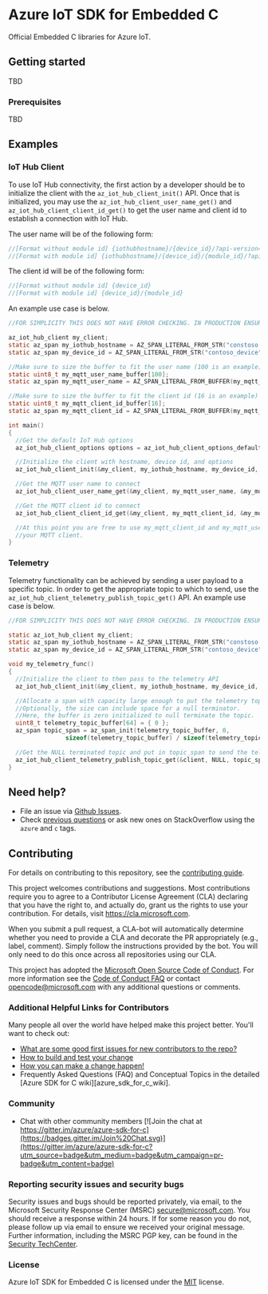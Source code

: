# Azure IoT SDK for Embedded C

Official Embedded C libraries for Azure IoT.

## Getting started

TBD

### Prerequisites

TBD

## Examples

### IoT Hub Client

To use IoT Hub connectivity, the first action by a developer should be to initialize the
client with the `az_iot_hub_client_init()` API. Once that is initialized, you may use the
`az_iot_hub_client_user_name_get()` and `az_iot_hub_client_client_id_get()` to get the
user name and client id to establish a connection with IoT Hub. 

The user name will be of the following form:
```C
//[Format without module id] {iothubhostname}/{device_id}/?api-version=2018-06-30
//[Format with module id] {iothubhostname}/{device_id}/{module_id}/?api-version=2018-06-30
```

The client id will be of the following form:
```C
//[Format without module id] {device_id}
//[Format with module id] {device_id}/{module_id}
```


An example use case is below.

```C
//FOR SIMPLICITY THIS DOES NOT HAVE ERROR CHECKING. IN PRODUCTION ENSURE PROPER ERROR CHECKING.

az_iot_hub_client my_client;
static az_span my_iothub_hostname = AZ_SPAN_LITERAL_FROM_STR("constoso.azure-devices.net");
static az_span my_device_id = AZ_SPAN_LITERAL_FROM_STR("contoso_device");

//Make sure to size the buffer to fit the user name (100 is an example)
static uint8_t my_mqtt_user_name_buffer[100];
static az_span my_mqtt_user_name = AZ_SPAN_LITERAL_FROM_BUFFER(my_mqtt_user_name_buffer);

//Make sure to size the buffer to fit the client id (16 is an example)
static uint8_t my_mqtt_client_id_buffer[16];
static az_span my_mqtt_client_id = AZ_SPAN_LITERAL_FROM_BUFFER(my_mqtt_client_id_buffer);

int main()
{
  //Get the default IoT Hub options
  az_iot_hub_client_options options = az_iot_hub_client_options_default();

  //Initialize the client with hostname, device id, and options
  az_iot_hub_client_init(&my_client, my_iothub_hostname, my_device_id, &options);

  //Get the MQTT user name to connect
  az_iot_hub_client_user_name_get(&my_client, my_mqtt_user_name, &my_mqtt_user_name)

  //Get the MQTT client id to connect
  az_iot_hub_client_client_id_get(&my_client, my_mqtt_client_id, &my_mqtt_client_id);

  //At this point you are free to use my_mqtt_client_id and my_mqtt_user_name to connect using
  //your MQTT client.
}
```

### Telemetry

Telemetry functionality can be achieved by sending a user payload to a specific topic. In order to get the appropriate topic to which to send, use the `az_iot_hub_client_telemetry_publish_topic_get()` API. An example use case is below.

```C
//FOR SIMPLICITY THIS DOES NOT HAVE ERROR CHECKING. IN PRODUCTION ENSURE PROPER ERROR CHECKING.

static az_iot_hub_client my_client;
static az_span my_iothub_hostname = AZ_SPAN_LITERAL_FROM_STR("constoso.azure-devices.net");
static az_span my_device_id = AZ_SPAN_LITERAL_FROM_STR("contoso_device");

void my_telemetry_func()
{
  //Initialize the client to then pass to the telemetry API
  az_iot_hub_client_init(&my_client, my_iothub_hostname, my_device_id, NULL);

  //Allocate a span with capacity large enough to put the telemetry topic.
  //Optionally, the size can include space for a null terminator.
  //Here, the buffer is zero initialized to null terminate the topic.
  uint8_t telemetry_topic_buffer[64] = { 0 };
  az_span topic_span = az_span_init(telemetry_topic_buffer, 0,
                sizeof(telemetry_topic_buffer) / sizeof(telemetry_topic_buffer[0]));

  //Get the NULL terminated topic and put in topic_span to send the telemetry
  az_iot_hub_client_telemetry_publish_topic_get(&client, NULL, topic_span, &topic_span);
}
```

## Need help?
* File an issue via [Github Issues](https://github.com/Azure/azure-sdk-for-c/issues/new/choose).
* Check [previous questions](https://stackoverflow.com/questions/tagged/azure+c) or ask new ones on StackOverflow using
  the `azure` and `c` tags.

## Contributing
For details on contributing to this repository, see the [contributing guide](https://github.com/Azure/azure-sdk-for-c/blob/master/CONTRIBUTING.md).

This project welcomes contributions and suggestions. Most contributions require you to agree to a Contributor License
Agreement (CLA) declaring that you have the right to, and actually do, grant us the rights to use your contribution. For
details, visit https://cla.microsoft.com.

When you submit a pull request, a CLA-bot will automatically determine whether you need to provide a CLA and decorate
the PR appropriately (e.g., label, comment). Simply follow the instructions provided by the bot. You will only need to
do this once across all repositories using our CLA.

This project has adopted the [Microsoft Open Source Code of Conduct](https://opensource.microsoft.com/codeofconduct/).
For more information see the [Code of Conduct FAQ](https://opensource.microsoft.com/codeofconduct/faq/) or contact
[opencode@microsoft.com](mailto:opencode@microsoft.com) with any additional questions or comments.


### Additional Helpful Links for Contributors  
Many people all over the world have helped make this project better.  You'll want to check out:

* [What are some good first issues for new contributors to the repo?](https://github.com/azure/azure-sdk-for-c/issues?q=is%3Aopen+is%3Aissue+label%3A%22up+for+grabs%22)
* [How to build and test your change](CONTRIBUTING.md#developer-guide)
* [How you can make a change happen!](CONTRIBUTING.md#pull-requests)
* Frequently Asked Questions (FAQ) and Conceptual Topics in the detailed [Azure SDK for C wiki][azure_sdk_for_c_wiki].

### Community

* Chat with other community members [![Join the chat at https://gitter.im/azure/azure-sdk-for-c](https://badges.gitter.im/Join%20Chat.svg)](https://gitter.im/azure/azure-sdk-for-c?utm_source=badge&utm_medium=badge&utm_campaign=pr-badge&utm_content=badge)

### Reporting security issues and security bugs

Security issues and bugs should be reported privately, via email, to the Microsoft Security Response Center (MSRC) <secure@microsoft.com>. You should receive a response within 24 hours. If for some reason you do not, please follow up via email to ensure we received your original message. Further information, including the MSRC PGP key, can be found in the [Security TechCenter](https://www.microsoft.com/msrc/faqs-report-an-issue).

### License

Azure IoT SDK for Embedded C is licensed under the [MIT](LICENSE) license.
